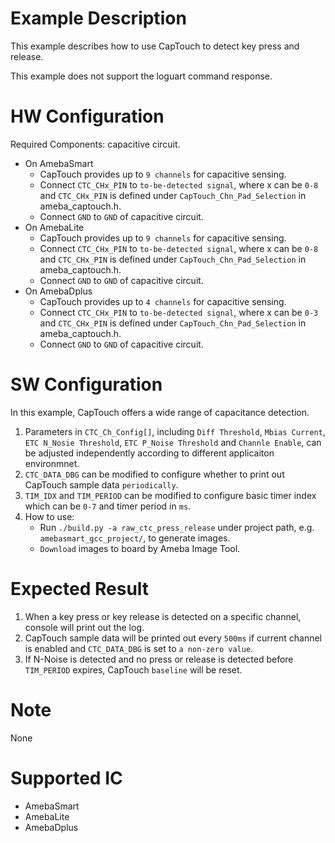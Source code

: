 # Example Description

This example describes how to use CapTouch to detect key press and release.

This example does not support the loguart command response.

# HW Configuration

Required Components: capacitive circuit.

* On AmebaSmart
	- CapTouch provides up to `9 channels` for capacitive sensing.
	- Connect `CTC_CHx_PIN` to `to-be-detected signal`, where x can be `0-8` and `CTC_CHx_PIN` is defined under `CapTouch_Chn_Pad_Selection` in ameba_captouch.h.
	- Connect `GND` to `GND` of capacitive circuit.
* On AmebaLite
	- CapTouch provides up to `9 channels` for capacitive sensing.
	- Connect `CTC_CHx_PIN` to `to-be-detected signal`, where x can be `0-8` and `CTC_CHx_PIN` is defined under `CapTouch_Chn_Pad_Selection` in ameba_captouch.h.
	- Connect `GND` to `GND` of capacitive circuit.
* On AmebaDplus
	- CapTouch provides up to `4 channels` for capacitive sensing.
	- Connect `CTC_CHx_PIN` to `to-be-detected signal`, where x can be `0-3` and `CTC_CHx_PIN` is defined under `CapTouch_Chn_Pad_Selection` in ameba_captouch.h.
	- Connect `GND` to `GND` of capacitive circuit.

# SW Configuration

In this example, CapTouch offers a wide range of capacitance detection.

1. Parameters in `CTC_Ch_Config[]`, including `Diff Threshold`, `Mbias Current`, `ETC N_Nosie Threshold`, `ETC P_Noise Threshold` and `Channle Enable`, can be adjusted independently according to different applicaiton environmnet.
2. `CTC_DATA_DBG` can be modified to configure whether to print out CapTouch sample data `periodically`.
3. `TIM_IDX` and `TIM_PERIOD` can be modified to configure basic timer index which can be `0-7` and timer period in `ms`.
4. How to use:
    * Run `./build.py -a raw_ctc_press_release` under project path, e.g. `amebasmart_gcc_project/`, to generate images.
    * `Download` images to board by Ameba Image Tool.

# Expected Result

1. When a key press or key release is detected on a specific channel, console will print out the log.
2. CapTouch sample data will be printed out every `500ms` if current channel is enabled and `CTC_DATA_DBG` is set to `a non-zero value`.
3. If N-Noise is detected and no press or release is detected before `TIM_PERIOD` expires, CapTouch `baseline` will be reset.
# Note

None

# Supported IC

* AmebaSmart
* AmebaLite
* AmebaDplus
